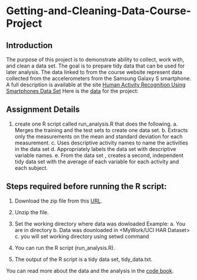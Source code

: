 # Getting-and-Cleaning-Data-Course-Project
## Introduction
The purpose of this project is to demonstrate ability to collect, work with, and clean a data set. The goal is to prepare tidy data that can be used for later analysis. The data linked to from the course website represent data collected from the accelerometers from the Samsung Galaxy S smartphone. A full description is available at the site [
Human Activity Recognition Using Smartphones Data Set](http://archive.ics.uci.edu/ml/datasets/Human+Activity+Recognition+Using+Smartphones) 
Here is the [data](https://d396qusza40orc.cloudfront.net/getdata%2Fprojectfiles%2FUCI%20HAR%20Dataset.zip) for the project:

## Assignment Details
1. create one R script called run_analysis.R that does the following.
   a. Merges the training and the test sets to create one data set.
   b. Extracts only the measurements on the mean and standard deviation for each measurement.
   c. Uses descriptive activity names to name the activities in the data set
   d. Appropriately labels the data set with descriptive variable names.
   e. From the data set , creates a second, independent tidy data set with the average of each variable for each activity and each subject.
   
## Steps required before running the R script:

1. Download the zip file from this [URL](https://d396qusza40orc.cloudfront.net/getdata%2Fprojectfiles%2FUCI%20HAR%20Dataset.zip).
2. Unzip the file.
3. Set the working directory where data was dowloaded
   Example:
   a. You are in directory <MyWork>
   b. Data was dounloaded in <MyWork/UCI HAR Dataset>
   c. you will set working directory <MyWork> using setwd command
  
4. You can run the R script (run_analysis.R). 
5. The output of the R script is a tidy data set, tidy_data.txt.

You can read more about the data and the analysis in the [code book](https://github.com/ajay-aggarwal01/Getting-and-Cleaning-Data-Course-Project/blob/master/CodeBookt.Rmd).
